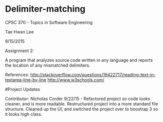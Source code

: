 # Delimiter-matching

CPSC 370 - Topics in Software Engineering

Tae Hwan Lee

9/15/2015

Assignment 2:

  A program that analyzes source code written in any language and reports the location of any mismatched delimiters.
  
References: http://stackoverflow.com/questions/19422717/reading-text-in-textarea-line-by-line
http://www.w3schools.com/
  
#Project Updates

Contributor: Nicholas Corder
9/22/15 - Refactored project so code looks cleaner, and is more readable. Restructured project into a more standard file structure. Cleaned up the UI, and switched the project over to boostrap 3 so it looks high class.